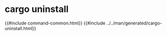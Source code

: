 # cargo uninstall
{{#include command-common.html}}
{{#include ../../man/generated/cargo-uninstall.html}}
